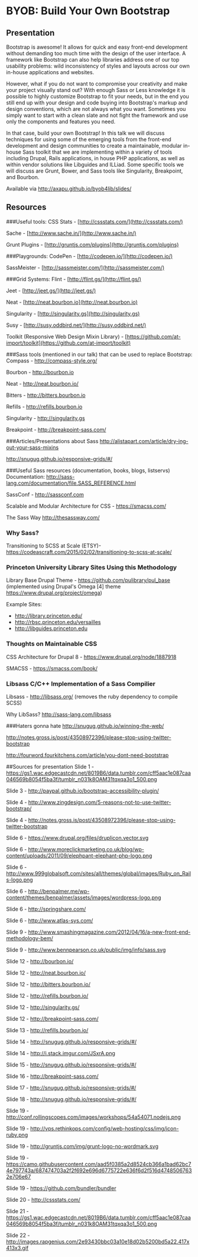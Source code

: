# BYOB: Build Your Own Bootstrap

## Presentation

Bootstrap is awesome! It allows for quick and easy front-end development
without demanding too much time with the design of the user interface. A
framework like Bootstrap can also help libraries address one of our top
usability problems: wild inconsistency of styles and layouts across our
own in-house applications and websites.

However, what if you do not want to compromise your creativity and make
your project visually stand out? With enough Sass or Less knowledge it
is possible to highly customize Bootstrap to fit your needs, but in the
end you still end up with your design and code buying into Bootstrap's
markup and design conventions, which are not always what you want.
Sometimes you simply want to start with a clean slate and not fight the
framework and use only the components and features you need.

In that case, build your own Bootstrap! In this talk we will discuss
techniques for using some of the emerging tools from the front-end
development and design communities to create a maintainable, modular
in-house Sass toolkit that we are implementing within a variety of tools
including Drupal, Rails applications, in house PHP applications, as well
as within vendor solutions like Libguides and ILLiad. Some specific
tools we will discuss are Grunt, Bower, and Sass tools like Singularity,
Breakpoint, and Bourbon.


Available via http://axapu.github.io/byob4lib/slides/

## Resources

###Useful tools:
CSS Stats - [http://cssstats.com/](http://cssstats.com/) 

Sache - [http://www.sache.in/](http://www.sache.in/)

Grunt Plugins - [http://gruntjs.com/plugins](http://gruntjs.com/plugins) 

###Playgrounds:
CodePen - [http://codepen.io/](http://codepen.io/)

SassMeister - [http://sassmeister.com/](http://sassmeister.com/)

###Grid Systems:
Flint - [http://flint.gs/](http://flint.gs/)

Jeet - [http://jeet.gs/](http://jeet.gs/)

Neat - [http://neat.bourbon.io](http://neat.bourbon.io)

Singularity - [http://singularity.gs](http://singularity.gs)

Susy - [http://susy.oddbird.net/](http://susy.oddbird.net/)

Toolkit (Responsive Web Design Mixin Library) - [https://github.com/at-import/toolkit](https://github.com/at-import/toolkit)

###Sass tools (mentioned in our talk) that can be used to replace Bootstrap:
Compass - http://compass-style.org/

Bourbon - http://bourbon.io 

Neat - http://neat.bourbon.io/

Bitters - http://bitters.bourbon.io

Refills - http://refills.bourbon.io 

Singularity - http://singularity.gs 

Breakpoint - http://breakpoint-sass.com/ 

###Articles/Presentations about Sass
http://alistapart.com/article/dry-ing-out-your-sass-mixins 

http://snugug.github.io/responsive-grids/#/


###Useful Sass resources (documentation, books, blogs, listservs)
Documentation: http://sass-lang.com/documentation/file.SASS_REFERENCE.html

SassConf - http://sassconf.com 

Scalable and Modular Architecture for CSS - https://smacss.com/ 

The Sass Way http://thesassway.com/

### Why Sass?
Transitioning to SCSS at Scale (ETSY)- https://codeascraft.com/2015/02/02/transitioning-to-scss-at-scale/

### Princeton University Library Sites Using this Methodology
Library Base Drupal Theme - https://github.com/pulibrary/pul_base (implemented using Drupal's Omega [4] theme https://www.drupal.org/project/omega)

Example Sites:
* http://library.princeton.edu/
* http://rbsc.princeton.edu/versailles
* http://libguides.princeton.edu


### Thoughts on Maintainable CSS
CSS Architecture for Drupal 8 - https://www.drupal.org/node/1887918

SMACSS - https://smacss.com/book/

### Libsass C/C++ Implementation of a Sass Compilier
Libsass - http://libsass.org/ (removes the ruby dependency to compile SCSS)

Why LibSass? http://sass-lang.com/libsass  


###Haters gonna hate
http://snugug.github.io/winning-the-web/ 

http://notes.gross.is/post/43508972396/please-stop-using-twitter-bootstrap 

http://fourword.fourkitchens.com/article/you-dont-need-bootstrap 

##Sources for presentation
Slide 1 - https://gs1.wac.edgecastcdn.net/8019B6/data.tumblr.com/cff5aac1e087caa046569b8054f5ba3f/tumblr_n031k8OAM31tqxqa3o1_500.png

Slide 3 - http://paypal.github.io/bootstrap-accessibility-plugin/

Slide 4 - http://www.zingdesign.com/5-reasons-not-to-use-twitter-bootstrap/

Slide 4 - http://notes.gross.is/post/43508972396/please-stop-using-twitter-bootstrap

Slide 6 - https://www.drupal.org/files/druplicon.vector.svg

Slide 6 - http://www.moreclickmarketing.co.uk/blog/wp-content/uploads/2011/09/elephpant-elephant-php-logo.png

Slide 6 - http://www.999globalsoft.com/sites/all/themes/global/images/Ruby_on_Rails-logo.png

Slide 6 - http://benpalmer.me/wp-content/themes/benpalmer/assets/images/wordpress-logo.png

Slide 6 - http://springshare.com/

Slide 6 - http://www.atlas-sys.com/

Slide 9 - http://www.smashingmagazine.com/2012/04/16/a-new-front-end-methodology-bem/

Slide 9 - http://www.bennpearson.co.uk/public/img/info/sass.svg

Slide 12 - http://bourbon.io/

Slide 12 - http://neat.bourbon.io/

Slide 12 - http://bitters.bourbon.io/

Slide 12 - http://refills.bourbon.io/

Slide 12 - http://singularity.gs/

Slide 12 - http://breakpoint-sass.com/

Slide 13 - http://refills.bourbon.io/

Slide 14 - http://snugug.github.io/responsive-grids/#/

Slide 14 - http://i.stack.imgur.com/JSxrA.png

Slide 15 - http://snugug.github.io/responsive-grids/#/

Slide 16 - http://breakpoint-sass.com/

Slide 17 - http://snugug.github.io/responsive-grids/#/

Slide 18 - http://snugug.github.io/responsive-grids/#/

Slide 19 - http://conf.rollingscopes.com/images/workshops/54a54071.nodejs.png

Slide 19 - http://vps.rethinkops.com/config/web-hosting/css/img/icon-ruby.png

Slide 19 - http://gruntjs.com/img/grunt-logo-no-wordmark.svg

Slide 19 - https://camo.githubusercontent.com/aad5f0385a2d8524cb366a1bad62bc74e797743a/687474703a2f2f692e696d6775722e636f6d2f516d47485067632e706e67

Slide 19 - https://github.com/bundler/bundler

Slide 20 - http://cssstats.com/

Slide 21 - https://gs1.wac.edgecastcdn.net/8019B6/data.tumblr.com/cff5aac1e087caa046569b8054f5ba3f/tumblr_n031k8OAM31tqxqa3o1_500.png

Slide 22 - http://images.rapgenius.com/2e93430bbc03a10e18d02b5200bd5a22.417x413x3.gif
